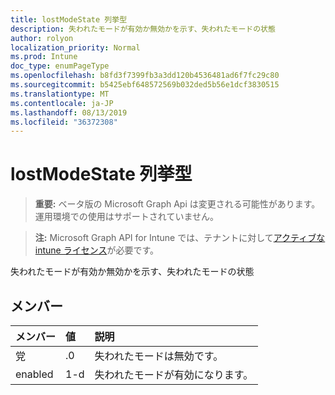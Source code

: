 ```yaml
---
title: lostModeState 列挙型
description: 失われたモードが有効か無効かを示す、失われたモードの状態
author: rolyon
localization_priority: Normal
ms.prod: Intune
doc_type: enumPageType
ms.openlocfilehash: b8fd3f7399fb3a3dd120b4536481ad6f7fc29c80
ms.sourcegitcommit: b5425ebf648572569b032ded5b56e1dcf3830515
ms.translationtype: MT
ms.contentlocale: ja-JP
ms.lasthandoff: 08/13/2019
ms.locfileid: "36372308"
---
```

# <a name="lostmodestate-enum-type"></a>lostModeState 列挙型

> **重要:** ベータ版の Microsoft Graph Api は変更される可能性があります。運用環境での使用はサポートされていません。

> **注:** Microsoft Graph API for Intune では、テナントに対して[アクティブな intune ライセンス](https://go.microsoft.com/fwlink/?linkid=839381)が必要です。

失われたモードが有効か無効かを示す、失われたモードの状態

## <a name="members"></a>メンバー
|メンバー|値|説明|
|:---|:---|:---|
|党|.0|失われたモードは無効です。|
|enabled|1-d|失われたモードが有効になります。|



